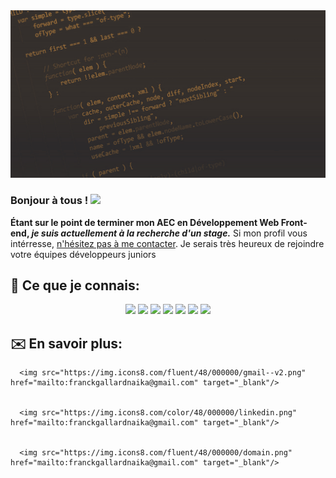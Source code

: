 <img src="https://github.com/CreasyDev/CreasyDev/blob/main/bannerGithub.jpg" />

### Bonjour à tous ! <img src="https://raw.githubusercontent.com/MartinHeinz/MartinHeinz/master/wave.gif" width="30px">

**Étant sur le point de terminer mon AEC en Développement Web Front-end,  _je suis actuellement à la recherche d'un stage._** 
Si mon profil vous intérresse, [n'hésitez pas à me contacter](https://www.google.com). Je serais très heureux de rejoindre votre équipes développeurs juniors

## 🧰 Ce que je connais:
<p align="center">
  <img src="https://img.icons8.com/color/75/000000/html-5.png"/>
  <img src="https://img.icons8.com/color/75/000000/css3.png"/>
  <img src="https://img.icons8.com/color/75/000000/sass.png"/>
  <img src="https://img.icons8.com/color/75/000000/bootstrap.png"/>
  <img src="https://img.icons8.com/color/75/000000/javascript.png"/>
  <img src="https://img.icons8.com/color/75/000000/react-native.png"/>
  <img src="https://img.icons8.com/color/75/000000/angularjs.png"/>
</p>

## ✉️ En savoir plus:
<p align="center">
 
   
 
      <img src="https://img.icons8.com/fluent/48/000000/gmail--v2.png" href="mailto:franckgallardnaika@gmail.com" target="_blank"/>
   

      <img src="https://img.icons8.com/color/48/000000/linkedin.png" href="mailto:franckgallardnaika@gmail.com" target="_blank"/>


      <img src="https://img.icons8.com/fluent/48/000000/domain.png" href="mailto:franckgallardnaika@gmail.com" target="_blank"/>
 

</p>













